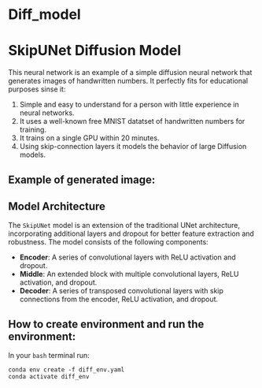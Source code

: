 # Diff_model

# SkipUNet Diffusion Model

This neural network is an example of a simple diffusion neural network that generates images of handwritten numbers. It perfectly fits for educational purposes sinse it:
1. Simple and easy to understand for a person with little experience in neural networks.
2. It uses a well-known free MNIST datatset of handwritten numbers for training.
3. It trains on a single GPU within 20 minutes.
4. Using skip-connection layers it models the behavior of large Diffusion models.

## Example of generated image:


## Model Architecture

The `SkipUNet` model is an extension of the traditional UNet architecture, incorporating additional layers and dropout for better feature extraction and robustness. The model consists of the following components:

- **Encoder**: A series of convolutional layers with ReLU activation and dropout.
- **Middle**: An extended block with multiple convolutional layers, ReLU activation, and dropout.
- **Decoder**: A series of transposed convolutional layers with skip connections from the encoder, ReLU activation, and dropout.



## How to create environment and run the  environment:

In your `bash` terminal run:
```
conda env create -f diff_env.yaml
conda activate diff_env
```
